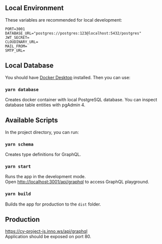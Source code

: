 ## Local Environment

These variables are recommended for local development:

```
PORT=3001
DATABASE_URL="postgres://postgres:123@localhost:5432/postgres"
JWT_SECRET=
CLOUDINARY_URL=
MAIL_FROM=
SMTP_URL=
```

## Local Database

You should have [Docker Desktop](https://www.docker.com/products/docker-desktop/) installed.
Then you can use:

### `yarn database`

Creates docker container with local PostgreSQL database. You can inspect database table entities with pgAdmin 4.

## Available Scripts

In the project directory, you can run:

### `yarn schema`

Creates type definitions for GraphQL.

### `yarn start`

Runs the app in the development mode.\
Open [http://localhost:3001/api/graphql](http://[::1]:3001/api/graphql) to access GraphQL playground.

### `yarn build`

Builds the app for production to the `dist` folder.

## Production

https://cv-project-js.inno.ws/api/graphql \
Application should be exposed on port 80.
